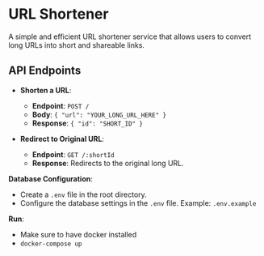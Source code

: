 # URL Shortener 

A simple and efficient URL shortener service that allows users to convert long URLs into short and shareable links.

## API Endpoints

- **Shorten a URL**:
  - **Endpoint**: `POST /`
  - **Body**: `{ "url": "YOUR_LONG_URL_HERE" }`
  - **Response**: `{ "id": "SHORT_ID" }`

- **Redirect to Original URL**:
  - **Endpoint**: `GET /:shortId`
  - **Response**: Redirects to the original long URL.

**Database Configuration**:
- Create a `.env` file in the root directory.
- Configure the database settings in the `.env` file. Example: `.env.example`

**Run**:
- Make sure to have docker installed
- ```docker-compose up```


